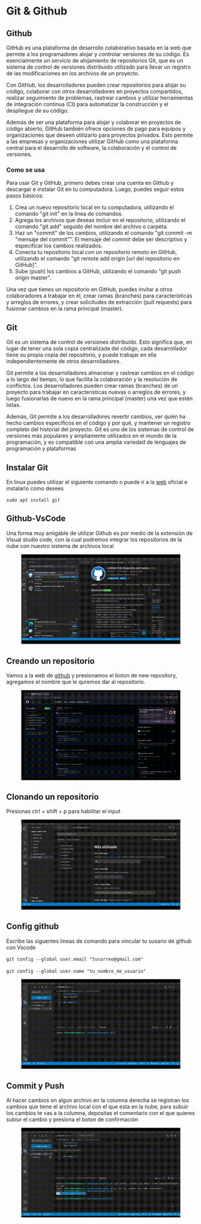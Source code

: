 # Git & Github

## Github

GitHub es una plataforma de desarrollo colaborativo basada en la web que permite a los programadores alojar y controlar versiones de su código. Es esencialmente un servicio de alojamiento de repositorios Git, que es un sistema de control de versiones distribuido utilizado para llevar un registro de las modificaciones en los archivos de un proyecto.

Con GitHub, los desarrolladores pueden crear repositorios para alojar su código, colaborar con otros desarrolladores en proyectos compartidos, realizar seguimiento de problemas, rastrear cambios y utilizar herramientas de integración continua (CI) para automatizar la construcción y el despliegue de su código.

Además de ser una plataforma para alojar y colaborar en proyectos de código abierto, GitHub también ofrece opciones de pago para equipos y organizaciones que deseen utilizarlo para proyectos privados. Esto permite a las empresas y organizaciones utilizar GitHub como una plataforma central para el desarrollo de software, la colaboración y el control de versiones.

### Como se usa

Para usar Git y GitHub, primero debes crear una cuenta en Github  y descargar e instalar Git en tu computadora. Luego, puedes seguir estos pasos básicos:

1. Crea un nuevo repositorio local en tu computadora, utilizando el comando "git init" en la línea de comandos.
2. Agrega los archivos que deseas incluir en el repositorio, utilizando el comando "git add" seguido del nombre del archivo o carpeta.
3. Haz un "commit" de los cambios, utilizando el comando "git commit -m "mensaje del commit"". El mensaje del commit debe ser descriptivo y especificar los cambios realizados.
4. Conecta tu repositorio local con un repositorio remoto en GitHub, utilizando el comando "git remote add origin \[url del repositorio en GitHub]".
5. Sube (push) los cambios a GitHub, utilizando el comando "git push origin master".

Una vez que tienes un repositorio en GitHub, puedes invitar a otros colaboradores a trabajar en él, crear ramas (branches) para características y arreglos de errores, y crear solicitudes de extracción (pull requests) para fusionar cambios en la rama principal (master).

### &#x20;



## Git

Git es un sistema de control de versiones distribuido. Esto significa que, en lugar de tener una sola copia centralizada del código, cada desarrollador tiene su propia copia del repositorio, y puede trabajar en ella independientemente de otros desarrolladores.

Git permite a los desarrolladores almacenar y rastrear cambios en el código a lo largo del tiempo, lo que facilita la colaboración y la resolución de conflictos. Los desarrolladores pueden crear ramas (branches) de un proyecto para trabajar en características nuevas o arreglos de errores, y luego fusionarlas de nuevo en la rama principal (master) una vez que estén listas.

Además, Git permite a los desarrolladores revertir cambios, ver quién ha hecho cambios específicos en el código y por qué, y mantener un registro completo del historial del proyecto. Git es uno de los sistemas de control de versiones más populares y ampliamente utilizados en el mundo de la programación, y es compatible con una amplia variedad de lenguajes de programación y plataformas

####

## Instalar Git&#x20;

En linux puedes utilizar el siguiente comando  o puede ir a la [web](https://git-scm.com/) oficial e instalarlo como desees&#x20;

```
sudo apt install git 
```

## Github-VsCode

Una forma muy amigable de utilizar Github es  por medio de la extensión  de Visual studio code, con la cual podremos integrar los repositorios de la nube con nuestro sistema de archivos local



<figure><img src="../../.gitbook/assets/nombredelgif (1).gif" alt=""><figcaption></figcaption></figure>



## Creando un repositorio&#x20;

Vamos a la web de [github](https://github.com/) y presionamos el boton de new repository, agregamos el nombre que le quremos dar al repositorio.&#x20;



<figure><img src="../../.gitbook/assets/create_repo.gif" alt=""><figcaption></figcaption></figure>

&#x20;



## Clonando un repositorio&#x20;

Presionas ctrl + shift + p para habilitar  el input



<figure><img src="../../.gitbook/assets/colne.gif" alt=""><figcaption></figcaption></figure>

## Config github

Escribe las siguentes  lineas de comando para vincular tu susario de github con Vscode

```
git config --global user.email "tucorreo@gmail.com"

git config --global user.name "tu_nombre_de_usuario"

```

<figure><img src="../../.gitbook/assets/config.gif" alt=""><figcaption></figcaption></figure>

## &#x20;Commit y Push&#x20;

Al hacer cambios en algun archivo en la columna derecha  se registran los cambios que tiene el archivo local con el que esta en la nube, para subuir los cambios te vas a la columna, depositas el comentario con el que quieres subiur el cambio y  presiona el boton de confirmación

<figure><img src="../../.gitbook/assets/push.gif" alt=""><figcaption></figcaption></figure>






